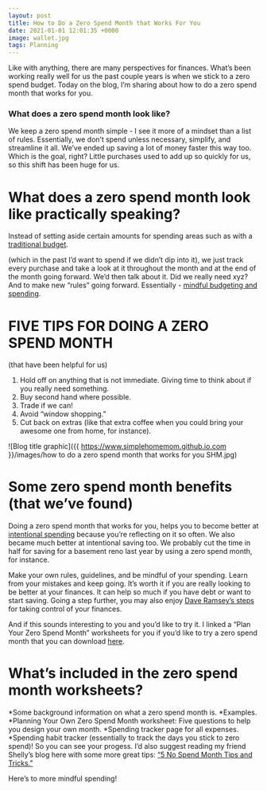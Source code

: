 ```yaml
---
layout: post
title: How to Do a Zero Spend Month that Works For You
date: 2021-01-01 12:01:35 +0000
image: wallet.jpg
tags: Planning
---
```

Like with anything, there are many perspectives for finances. What’s been working really well for us the past couple years is when we stick to a zero spend budget. Today on the blog, I’m sharing about how to do a zero spend month that works for you.

### What does a zero spend month look like?

We keep a zero spend month simple - I see it more of a mindset than a list of rules. Essentially, we don’t spend unless necessary, simplify, and streamline it all. We’ve ended up saving a lot of money faster this way too. Which is the goal, right? Little purchases used to add up so quickly for us, so this shift has been huge for us.

# What does a zero spend month look like practically speaking? 

Instead of setting aside certain amounts for spending areas such as with a [traditional budget](https://www.wallstreetmojo.com/traditional-budgeting-vs-zero-based-budgeting/).

 (which in the past I’d want to spend if we didn’t dip into it), we just track every purchase and take a look at it throughout the month and at the end of the month going forward. We’d then talk about it. Did we really need xyz? And to make new “rules” going forward. Essentially - [mindful budgeting and spending](https://www.moneyunder30.com/mindfulness-can-help-you-save-money#:\~:text=Being%20mindful%20with%20your%20money,if%20it%20matches%20your%20priorities/).

# FIVE TIPS FOR DOING A ZERO SPEND MONTH
(that have been helpful for us)

1. Hold off on anything that is not immediate. Giving time to think about if you really need something.
2. Buy second hand where possible.
3. Trade if we can!
4. Avoid “window shopping.”
5. Cut back on extras (like that extra coffee when you could bring your awesome one from home, for instance).

![Blog title graphic]({{ https://www.simplehomemom.github.io.com }}/images/how to do a zero spend month that works for you SHM.jpg) 

# Some zero spend month benefits (that we’ve found)

Doing a zero spend month that works for you, helps you to become better at [intentional spending](https://circlein.com/tips-to-start-intentionally-saving-and-intentionally-spending/) because you’re reflecting on it so often. We also became much better at intentional saving too. We probably cut the time in half for saving for a basement reno last year by using a zero spend month, for instance.

Make your own rules, guidelines, and be mindful of your spending. Learn from your mistakes and keep going. It’s worth it if you are really looking to be better at your finances. It can help so much if you have debt or want to start saving. Going a step further, you may also enjoy [Dave Ramsey’s steps](https://www.ramseysolutions.com/dave-ramsey-7-baby-steps) for taking control of your finances.

And if this sounds interesting to you and you’d like to try it. I linked a “Plan Your Zero Spend Month” worksheets for you if you’d like to try a zero spend month that you can download [here](https://mailchi.mp/8264c25ebc2a/zerospend).

# What’s included in the zero spend month worksheets?

*Some background information on what a zero spend month is.
*Examples.
*Planning Your Own Zero Spend Month worksheet: Five questions to help you design your own month.
*Spending tracker page for all expenses.
*Spending habit tracker (essentially to track the days you stick to zero spend)! So you can see your progess.
I’d also suggest reading my friend Shelly’s blog here with some more great tips: [“5 No Spend Month Tips and Tricks."](https://www.envision31.com/blog1/5nospendmonthtipsandtricks)

Here’s to more mindful spending!

